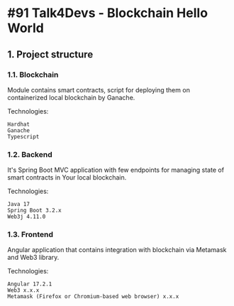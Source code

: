 # #91 Talk4Devs - Blockchain Hello World

## 1. Project structure

### 1.1. Blockchain

Module contains smart contracts, script for deploying them on containerized local blockchain by Ganache.

Technologies:

```text
Hardhat
Ganache
Typescript
```

### 1.2. Backend

It's Spring Boot MVC application with few endpoints for managing state of smart contracts in Your local blockchain.

Technologies:

```text
Java 17
Spring Boot 3.2.x
Web3j 4.11.0
```

### 1.3. Frontend

Angular application that contains integration with blockchain via Metamask and Web3 library.

Technologies:

```text
Angular 17.2.1
Web3 x.x.x
Metamask (Firefox or Chromium-based web browser) x.x.x
```
